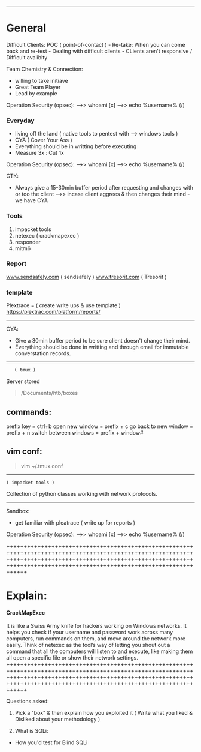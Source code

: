 __________________________________________________
# General

Difficult Clients:
 POC ( point-of-contact )
     - Re-take: When you can come back and re-test
     - Dealing with difficult clients
     - CLients aren't responsive / Difficult avalibity

Team Chemistry & Connection:
 - willing to take initiave
 - Great Team Player
 - Lead by example

Operation Security (opsec):
     -->> whoami [x]
     -->> echo %username% (/)
     
### Everyday
 - living off the land ( native tools to pentest with --> windows tools )
 - CYA ( Cover Your Ass )
 - Everything should be in writting before executing
 - Measure 3x : Cut 1x

Operation Security (opsec):
     -->> whoami [x]
     -->> echo %username% (/)

GTK:
 - Always give a 15-30min buffer period after requesting and changes with or too the client
     -->> incase client aggrees & then changes their mind - we have CYA



### Tools

1. impacket tools
2. netexec ( crackmapexec )
3. responder
4. mitm6

### Report
www.sendsafely.com ( sendsafely )
www.tresorit.com ( Tresorit )


### template 
Plextrace =  ( create write ups & use template )
https://plextrac.com/platform/reports/

------------------------------------

CYA:
- Give a 30min buffer period to be sure client doesn't change their mind.
- Everything should be done in writting and through email for immutable converstation records. 

-------------------------
    
       ( tmux )

Server stored
> /Documents/htb/boxes

commands:
--
prefix key =  ctrl+b 
  open new window = prefix + c
  go back to new window = prefix + n
  switch between windows = prefix + window#

vim conf:
--
> vim ~/.tmux.conf



--------------------------

    ( impacket tools )

Collection of python classes working with network protocols. 




-------





Sandbox:
- get familiar with pleatrace ( write up for reports )


Operation Security (opsec):
     -->> whoami [x]
     -->> echo %username% (/)






++++++++++++++++++++++++++++++++++++++++++++++++++++++++++++++++++++++++++++++++++++++++++++++++++++++++++++++++++++++++++++++++++++++++++++++++++++++++++++++++++++++++++++++++++++++++++++++++++++++++++++++++++++++++++++++
# Explain:

#### CrackMapExec
It is like a Swiss Army knife for hackers working on Windows networks. 
It helps you check if your username and password work across many computers, run commands on them, and move around the network more easily. 
Think of netexec as the tool’s way of letting you shout out a command that all the computers will listen to and execute, like making them all open a specific file or show their network settings.
++++++++++++++++++++++++++++++++++++++++++++++++++++++++++++++++++++++++++++++++++++++++++++++++++++++++++++++++++++++++++++++++++++++++++++++++++++++++++++++++++++++++++++++++++++++++++++++++++++++++++++++++++++++++++++++





Questions asked:
1. Pick a "box" & then explain how you exploited it
    ( Write what you liked & Disliked about your methodology )

2. What is SQLi:
 - How you'd test for Blind SQLi
